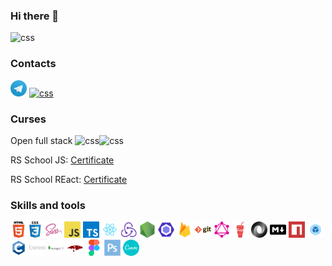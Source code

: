 ### Hi there 👋
<img src="https://www.codewars.com/users/rsschool_c3082938acd6bbbb/badges/large" alt="css" aling="left" />

<!--
**Ledich19/ledich19** is a ✨ _special_ ✨ repository because its `README.md` (this file) appears on your GitHub profile.

Here are some ideas to get you started:

- 🔭 I’m currently working on ...
- 🌱 I’m currently learning ...
- 👯 I’m looking to collaborate on ...
- 🤔 I’m looking for help with ...
- 💬 Ask me about ...
- 📫 How to reach me: ...
- 😄 Pronouns: ...
- ⚡ Fun fact: ...
-->

### Contacts
[<img src="https://raw.githubusercontent.com/github/explore/80688e429a7d4ef2fca1e82350fe8e3517d3494d/topics/telegram/telegram.png" alt="css" aling="left" width="26px;" />](https://t.me/Aleksandr_Ch19) [<img src="https://camo.githubusercontent.com/9e16a27e6c95dcb2897cf08caca111e0f4e8a8eb456832dde0d5061dbe45add6/68747470733a2f2f63646e2d69636f6e732d706e672e666c617469636f6e2e636f6d2f3531322f323530342f323530343739392e706e67" alt="css" aling="left" width="26px;" />](https://www.linkedin.com/in/oleksander-chumachenko-125b39219/)


### Curses

Open full stack <img src="https://lh3.googleusercontent.com/qJWmv_zJ6prBRl0Xg8SCqMobfsk3EtBu4AWgBzyptVRIx3o3x7NPTEZRyXbGacdscaOzAE-aCwbOTZ-H0fIxVoL4lQtmTqpogR7TO3OsY2SglYyug6PTO2q4lh2gobwjb-j-4QJyBLDoKkYKF82g9EPTRRWN12GihqQhxFreD71S_JqKQM2PEz2H0Yu2IkQBpk_jvnrt9OOPUeFkpXiHuHya1UNMl5Md2e_eINAZxZau1EFJfEsiyHJnUh34QUYWhMWws6DWxBvg8LOIKCDpkt-H1zKQMO2gDDSnmOiIIXfsTFnjfJRpmetZQ19QxSwlRHMUnIQnlKn_YHWKmrB9gvL06FDbIiPTpXMnkBg1O903XOt61WcT0XxGdCewsWF_n1LwVmYyJnnhARYo1mQOqGhjvPbRyuCgXn_buCBFiDIO9dFznZZ8h-o17g_TykVT8YBA2HDe3DOPxiJFHNkmkewkoixZj1-z4npXHnb8XvcK96KvkC-9c9AB80JL6VSsWj2pS3fCvqrfxaVVoafHVOSRcpJQC0A6PhXtCMq-AxWFlAB_tf3SXuR7BAmcR4L-hGT2pLDHgyuwiR4NDvMpRruLW1ftyxghNrsDnAl92ISdw0Zh12s6D1OzOmAAQGfGzsM7z51IQo3tu6MJXhJvcsCwJJ5qwwO57Ke1OtF6OwFZtVT4jPy3cB5molfDCDm2hGWFMRELieeKdUgYnUlIwQq7ko1INJv2XTm-rcUWcZQ1CwXty68Dogsnlfeeb8DVTPExajTqJy7uCmdmly_OKqaaWYrUXb-tTuPCR5AyJbHR2F8ha05d1TTJC4Ac7UZP1IFnmlfq7Auohwpnff5rpvsxPUUhB3ct9Y76bvm82s2NdU6HnrkAJF49iOX5fWIg2XUkK4lj4vJk3BhjeDz-grro-mq8RnXvZ3Kp=w1382-h977-s-no?authuser=0" alt="css" aling="left" width="26px;" /><img src="https://lh3.googleusercontent.com/4OIb0aRPO7A-gxfjUpBASNir9AN9ng0ULlm7ZJUE20WXEUtwjMm5yl7-oF_LBSOTH1qbX_LsH9yjRwugBuqV1Y9TgGwXb7j2fa9NeyQociY3CsaHhxtEwZMBBI4FBiAelFoHv_L6qOrvu6I4aagWjJRvGowi2e62TY6GyKhvyzCwne3PQaiob3uyUkR3h5LH4gOy6PFGWVHLcd-y2e_ONoA7JXfElrqY8fzFart_gqeJMYNyYDdTS3P8NwwjU59fQdqrhesHGDk_jwB3wfNURP3nLsPebg69OrpemNVvkTYm5oh0Yl2d4Z-ZbmPUKwvwap4712B-3St6t5GCqvoA7diDwxUTAnnQ5LB0TO6kWypuuH0tDs7g2I8INdweNyguJ91FnZbga74D4yQ_VqA9LsIKFpPcP7innnrl3AZOqpHOvchTVq19UtTl-Y9qGTdOynHntNMCHESDhYQvbr-953y_noz8tRePjEkTTGjifepJe1O1w_ps9CkAhiL0NtBI5nJ3ise9Nn9dxyRj310nisQGwSp6MkHZ53auRweGbGEekiCkUxbODSCZoSSJichyGr2ojNDWZpTWrEU-vaPhRM8BDkThmoPCDuW6qt4jKxuCliqKawuNEIlaKgJzsaWh1zidjVNjcxPbdTs2p0lUuLjazd3IUUa98j2T5mMmO91pI-2J18BFkInqdDSTBwl8fq_dOrmCziURGTRPrqTy5D1_fVVqGTKucJB99Pnxgxd-gzBC_rKWmWa0nHPQtLVUPFT15XtOutEQSz6XfjQQ3x77MuDLtaAmwVqyYNTgLUHvxlWPiV2hLnMbT79f2TW3CcsRSj4s1xUOlktVmmsibaun04I5lEKTI9PgiQjL_z1RM_ucRd3gudNzfCE95cm4nm5JB6W1w5viEzALlGNJx-jNkw4zwveFy41c=w1382-h977-s-no?authuser=0" alt="css" aling="left" width="26px;" />

RS School JS: [Certificate](https://app.rs.school/certificate/8jzf4icj)

RS School REact: [Certificate](https://app.rs.school/certificate/p4rw0u3r)



### Skills and tools

<img src="https://raw.githubusercontent.com/github/explore/80688e429a7d4ef2fca1e82350fe8e3517d3494d/topics/html/html.png" alt="css" aling="left" width="26px;" /><img src="https://raw.githubusercontent.com/github/explore/80688e429a7d4ef2fca1e82350fe8e3517d3494d/topics/css/css.png" alt="css" aling="left" width="26px;" />
<img src="https://raw.githubusercontent.com/github/explore/80688e429a7d4ef2fca1e82350fe8e3517d3494d/topics/sass/sass.png" alt="css" aling="left" width="26px;" />
<img src="https://raw.githubusercontent.com/github/explore/80688e429a7d4ef2fca1e82350fe8e3517d3494d/topics/javascript/javascript.png" alt="css" aling="left" width="26px;" />
<img src="https://raw.githubusercontent.com/github/explore/80688e429a7d4ef2fca1e82350fe8e3517d3494d/topics/typescript/typescript.png" alt="css" aling="left" width="26px;" />
<img src="https://raw.githubusercontent.com/github/explore/80688e429a7d4ef2fca1e82350fe8e3517d3494d/topics/react/react.png" alt="css" aling="left" width="26px;" />
<img src="https://raw.githubusercontent.com/github/explore/80688e429a7d4ef2fca1e82350fe8e3517d3494d/topics/redux/redux.png" alt="css" aling="left" width="26px;" />
<img src="https://raw.githubusercontent.com/github/explore/80688e429a7d4ef2fca1e82350fe8e3517d3494d/topics/nodejs/nodejs.png" alt="css" aling="left" width="26px;" />
<img src="https://raw.githubusercontent.com/github/explore/80688e429a7d4ef2fca1e82350fe8e3517d3494d/topics/eslint/eslint.png" alt="css" aling="left" width="26px;" />
<img src="https://raw.githubusercontent.com/github/explore/80688e429a7d4ef2fca1e82350fe8e3517d3494d/topics/firebase/firebase.png" alt="css" aling="left" width="26px;" />
<img src="https://raw.githubusercontent.com/github/explore/80688e429a7d4ef2fca1e82350fe8e3517d3494d/topics/git/git.png" alt="css" aling="left" width="26px;" />
<img src="https://raw.githubusercontent.com/github/explore/e65ef46ef3e7bc457c93622f6a89fe8d3fd131d5/topics/graphql/graphql.png" alt="css" aling="left" width="26px;" />
<img src="https://raw.githubusercontent.com/github/explore/80688e429a7d4ef2fca1e82350fe8e3517d3494d/topics/gulp/gulp.png" alt="css" aling="left" width="26px;" />
<img src="https://raw.githubusercontent.com/github/explore/80688e429a7d4ef2fca1e82350fe8e3517d3494d/topics/json/json.png" alt="css" aling="left" width="26px;" />
<img src="https://raw.githubusercontent.com/github/explore/80688e429a7d4ef2fca1e82350fe8e3517d3494d/topics/markdown/markdown.png" alt="css" aling="left" width="26px;" />
<img src="https://raw.githubusercontent.com/github/explore/80688e429a7d4ef2fca1e82350fe8e3517d3494d/topics/npm/npm.png" alt="css" aling="left" width="26px;" />
<img src="https://raw.githubusercontent.com/github/explore/80688e429a7d4ef2fca1e82350fe8e3517d3494d/topics/webpack/webpack.png" alt="css" aling="left" width="26px;" />
<img src="https://raw.githubusercontent.com/github/explore/f3e22f0dca2be955676bc70d6214b95b13354ee8/topics/c/c.png" alt="css" aling="left" width="26px;" />
<img src="https://raw.githubusercontent.com/github/explore/80688e429a7d4ef2fca1e82350fe8e3517d3494d/topics/express/express.png" alt="css" aling="left" width="26px;" />
<img src="https://raw.githubusercontent.com/github/explore/80688e429a7d4ef2fca1e82350fe8e3517d3494d/topics/mongodb/mongodb.png" alt="css" aling="left" width="26px;" />
<img src="https://raw.githubusercontent.com/github/explore/80688e429a7d4ef2fca1e82350fe8e3517d3494d/topics/mongoose/mongoose.png" alt="css" aling="left" width="26px;" />
<img src="https://github.com/devicons/devicon/raw/master/icons/figma/figma-original.svg" alt="css" aling="left" width="26px;" />
<img src="https://github.com/devicons/devicon/raw/master/icons/photoshop/photoshop-plain.svg" alt="css" aling="left" width="26px;" />
<img src="https://github.com/devicons/devicon/raw/master/icons/canva/canva-original.svg" alt="css" aling="left" width="26px;" />





